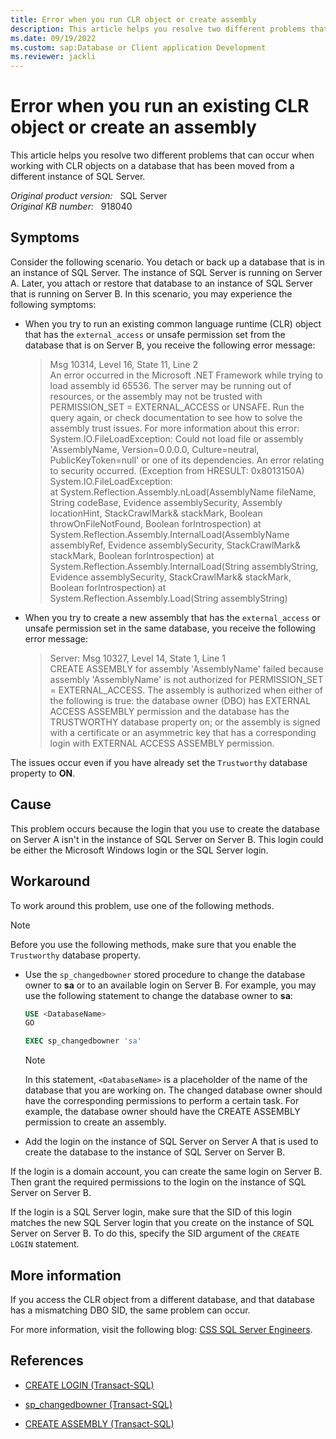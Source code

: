 ```yaml
---
title: Error when you run CLR object or create assembly
description: This article helps you resolve two different problems that occur when working with CLR objects on a database that has been moved from a different instance of SQL Server.
ms.date: 09/19/2022
ms.custom: sap:Database or Client application Development
ms.reviewer: jackli
---
```


# Error when you run an existing CLR object or create an assembly

This article helps you resolve two different problems that can occur when working with CLR objects on a database that has been moved from a different instance of SQL Server.

_Original product version:_ &nbsp; SQL Server  
_Original KB number:_ &nbsp; 918040

## Symptoms

Consider the following scenario. You detach or back up a database that is in an instance of SQL Server. The instance of SQL Server is running on Server A. Later, you attach or restore that database to an instance of SQL Server that is running on Server B. In this scenario, you may experience the following symptoms:

- When you try to run an existing common language runtime (CLR) object that has the `external_access` or unsafe permission set from the database that is on Server B, you receive the following error message:

  > Msg 10314, Level 16, State 11, Line 2  
An error occurred in the Microsoft .NET Framework while trying to load assembly id 65536. The server may be running out of resources, or the assembly may not be trusted with PERMISSION_SET = EXTERNAL_ACCESS or UNSAFE. Run the query again, or check documentation to see how to solve the assembly trust issues. For more information about this error:  
System.IO.FileLoadException: Could not load file or assembly 'AssemblyName, Version=0.0.0.0, Culture=neutral, PublicKeyToken=null' or one of its dependencies. An error relating to security occurred. (Exception from HRESULT: 0x8013150A) System.IO.FileLoadException:  
at System.Reflection.Assembly.nLoad(AssemblyName fileName, String codeBase, Evidence assemblySecurity, Assembly locationHint, StackCrawlMark& stackMark, Boolean throwOnFileNotFound, Boolean forIntrospection)
at System.Reflection.Assembly.InternalLoad(AssemblyName assemblyRef, Evidence assemblySecurity, StackCrawlMark& stackMark, Boolean forIntrospection)
at System.Reflection.Assembly.InternalLoad(String assemblyString, Evidence assemblySecurity, StackCrawlMark& stackMark, Boolean forIntrospection)
at System.Reflection.Assembly.Load(String assemblyString)

- When you try to create a new assembly that has the `external_access` or unsafe permission set in the same database, you receive the following error message:

  > Server: Msg 10327, Level 14, State 1, Line 1  
CREATE ASSEMBLY for assembly 'AssemblyName' failed because assembly 'AssemblyName' is not authorized for PERMISSION_SET = EXTERNAL_ACCESS. The assembly is authorized when either of the following is true: the database owner (DBO) has EXTERNAL ACCESS ASSEMBLY permission and the database has the TRUSTWORTHY database property on; or the assembly is signed with a certificate or an asymmetric key that has a corresponding login with EXTERNAL ACCESS ASSEMBLY permission.

The issues occur even if you have already set the `Trustworthy` database property to **ON**.

## Cause

This problem occurs because the login that you use to create the database on Server A isn't in the instance of SQL Server on Server B. This login could be either the Microsoft Windows login or the SQL Server login.

## Workaround

To work around this problem, use one of the following methods.

> [!NOTE]
> Before you use the following methods, make sure that you enable the `Trustworthy` database property.

- Use the `sp_changedbowner` stored procedure to change the database owner to **sa** or to an available login on Server B. For example, you may use the following statement to change the database owner to **sa**:

    ```sql
    USE <DatabaseName>
    GO

    EXEC sp_changedbowner 'sa'
    ```

    > [!NOTE]
    > In this statement, `<DatabaseName>` is a placeholder of the name of the database that you are working on. The changed database owner should have the corresponding permissions to perform a certain task. For example, the database owner should have the CREATE ASSEMBLY permission to create an assembly.

- Add the login on the instance of SQL Server on Server A that is used to create the database to the instance of SQL Server on Server B.

If the login is a domain account, you can create the same login on Server B. Then grant the required permissions to the login on the instance of SQL Server on Server B.

If the login is a SQL Server login, make sure that the SID of this login matches the new SQL Server login that you create on the instance of SQL Server on Server B. To do this, specify the SID argument of the `CREATE LOGIN` statement.

## More information

If you access the CLR object from a different database, and that database has a mismatching DBO SID, the same problem can occur.

For more information, visit the following blog: [CSS SQL Server Engineers](/archive/blogs/psssql/).

## References

- [CREATE LOGIN (Transact-SQL)](/sql/t-sql/statements/create-login-transact-sql)

- [sp_changedbowner (Transact-SQL)](/sql/relational-databases/system-stored-procedures/sp-changedbowner-transact-sql)

- [CREATE ASSEMBLY (Transact-SQL)](/sql/t-sql/statements/create-assembly-transact-sql)
